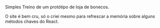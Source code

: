 Simples Treino de um protótipo de loja de bonecos.


O site é bem cru, só o criei mesmo para refrescar a memória sobre  alguns métodos chaves do React.

